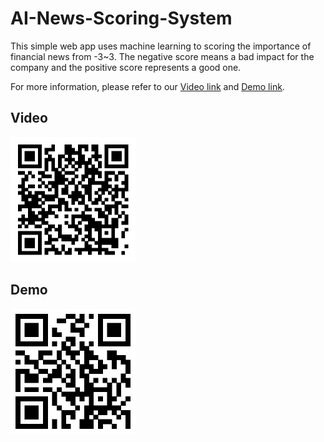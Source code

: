 # AI-News-Scoring-System
This simple web app uses machine learning to scoring the importance of financial news from -3~3. The negative score means a bad impact for the company and the positive score represents a good one.

For more information, please refer to our [Video link](https://youtu.be/G6nf6FLQOTA) and [Demo link](http://140.112.20.131:1402/).

## Video

<img src="https://github.com/JieFangD/AI-News-Scoring-System/blob/master/Video.png" width="200" height="200">

## Demo

<img src="https://github.com/JieFangD/AI-News-Scoring-System/blob/master/Demo.png" width="200" height="200">

